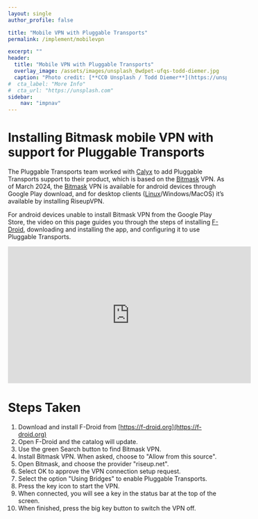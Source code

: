 ```yaml
---
layout: single
author_profile: false

title: "Mobile VPN with Pluggable Transports"
permalink: /implement/mobilevpn

excerpt: ""
header:
  title: "Mobile VPN with Pluggable Transports"
  overlay_image: /assets/images/unsplash_0wdpet-ufqs-todd-diemer.jpg
  caption: "Photo credit: [**CC0 Unsplash / Todd Diemer**](https://unsplash.com/@todd_diemer)"
#  cta_label: "More Info"
#  cta_url: "https://unsplash.com"
sidebar:
    nav: "impnav"
---
```


# Installing Bitmask mobile VPN with support for Pluggable Transports #

The Pluggable Transports team worked with [Calyx](https://calyx.net) to add Pluggable Transports support to their product, which is based on the [Bitmask](https://bitmask.net) VPN. As of March 2024, the [Bitmask](https://bitmask.net) VPN is available for android devices through Google Play download, and for desktop clients ([Linux](https://bitmask.net/en/install/linux)/Windows/MacOS) it’s available by installing RiseupVPN.

For android devices unable to install Bitmask VPN from the Google Play Store, the video on this page guides you through the steps of installing [F-Droid](https://f-droid.org), downloading and installing the app, and configuring it to use Pluggable Transports.


<iframe width="560" height="315" src="https://www.youtube.com/embed/RxVL3bpCQSg" frameborder="0" allow="accelerometer; autoplay; encrypted-media; gyroscope; picture-in-picture" allowfullscreen></iframe>


# Steps Taken #
1. Download and install F-Droid from [https://f-droid.org](https://f-droid.org)
2. Open F-Droid and the catalog will update.
3. Use the green Search button to find Bitmask VPN.
4. Install Bitmask VPN. When asked, choose to "Allow from this source".
5. Open Bitmask, and choose the provider "riseup.net".
6. Select OK to approve the VPN connection setup request.
7. Select the option "Using Bridges" to enable Pluggable Transports.
8. Press the key icon to start the VPN.
9. When connected, you will see a key in the status bar at the top of the screen.
10. When finished, press the big key button to switch the VPN off.
